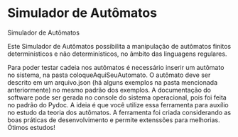 # Simulador de Autômatos
Simulador de Autômatos

Este Simulador de Autômatos possibilita a manipulação de autômatos finitos determinísticos e não determinísticos, no âmbito das linguagens regulares.

Para poder testar cadeia nos autômatos é necessário inserir um autômato no sistema, na pasta coloqueAquiSeuAutomato. O autômato deve ser descrito em um arquivo.json (há alguns exemplos na pasta mencionada anteriormente) no mesmo padrão dos exemplos. A documentação do software pode ser gerada no console do sistema operacional, pois foi feita no padrão do Pydoc. A ideia é que você utilize essa ferramenta para auxílio no estudo da teoria dos autômatos. A ferramenta foi criada considerando as boas práticas de desenvolvimento e permite extenssões para melhorias. Ótimos estudos!
